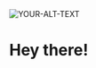 
<picture>
 <source media="(prefers-color-scheme: dark)" srcset="https://github.com/PlasmaNuke/PlasmaNuke/assets/5847452/601d3485-53a3-483e-b37d-36181fa64e06">
 <source media="(prefers-color-scheme: light)" srcset="![ph4se_header](https://github.com/PlasmaNuke/PlasmaNuke/assets/5847452/3c7b1ad8-7027-4cfb-92fc-8b5dc5c62c91)">
 <img alt="YOUR-ALT-TEXT" src="![ph4se banner](https://github.com/PlasmaNuke/PlasmaNuke/assets/5847452/601d3485-53a3-483e-b37d-36181fa64e06)">
</picture>


# Hey there!


